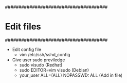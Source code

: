 
######################################
# Edit files
######################################
- Edit config file
    - vim  /etc/ssh/sshd_config
- Give user sudo previledge
    - sudo visudo (Redhat)
    - sudo EDITOR=vim visudo (Debian)
    - your_user ALL=(ALL) NOPASSWD: ALL  (Add in file)